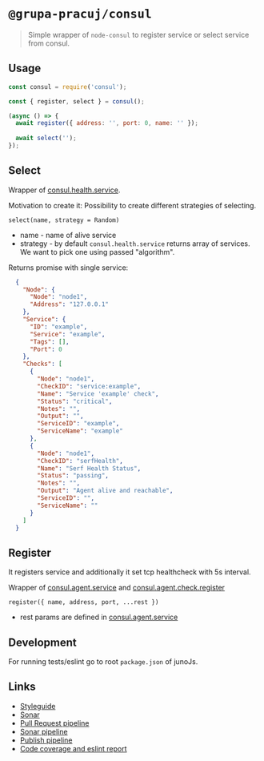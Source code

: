 # `@grupa-pracuj/consul`

> Simple wrapper of `node-consul` to register service or select service from consul.

## Usage

```javascript
const consul = require('consul');

const { register, select } = consul();

(async () => {
  await register({ address: '', port: 0, name: '' });
  
  await select('');
});
```

## Select

Wrapper of [consul.health.service](https://github.com/silas/node-consul#consulhealthserviceoptions-callback).

Motivation to create it: Possibility to create different strategies of selecting.

`select(name, strategy = Random)`

* name - name of alive service
* strategy - by default `consul.health.service` returns array of services. We want to pick one using passed "algorithm".

Returns promise with single service: 

```json
  {
    "Node": {
      "Node": "node1",
      "Address": "127.0.0.1"
    },
    "Service": {
      "ID": "example",
      "Service": "example",
      "Tags": [],
      "Port": 0
    },
    "Checks": [
      {
        "Node": "node1",
        "CheckID": "service:example",
        "Name": "Service 'example' check",
        "Status": "critical",
        "Notes": "",
        "Output": "",
        "ServiceID": "example",
        "ServiceName": "example"
      },
      {
        "Node": "node1",
        "CheckID": "serfHealth",
        "Name": "Serf Health Status",
        "Status": "passing",
        "Notes": "",
        "Output": "Agent alive and reachable",
        "ServiceID": "",
        "ServiceName": ""
      }
    ]
  }
```

## Register

It registers service and additionally it set tcp healthcheck with 5s interval.

Wrapper of [consul.agent.service](https://github.com/silas/node-consul#consulagentserviceregisteroptions-callback) and [consul.agent.check.register](https://github.com/silas/node-consul#consulagentcheckregisteroptions-callback)

`register({ name, address, port, ...rest })`

- rest params are defined in [consul.agent.service](https://github.com/silas/node-consul#consulagentserviceregisteroptions-callback)

## Development

For running tests/eslint go to root `package.json` of junoJs.

## Links
* [Styleguide](../../docs/STYLEGUIDE.md)
* [Sonar](https://SONar.pracuj.pl/dashboard?id=JunoJs)
* [Pull Request pipeline](https://gppracuj.visualstudio.com/Relax/_build?definitionId=175&_a=summary)
* [Sonar pipeline](https://gppracuj.visualstudio.com/Relax/_build?definitionId=176&_a=summary)
* [Publish pipeline](https://gppracuj.visualstudio.com/Relax/_build?definitionId=129&_a=summary)
* [Code coverage and eslint report](https://gppracuj.visualstudio.com/Relax/_test/analytics?definitionId=175&contextType=build)
